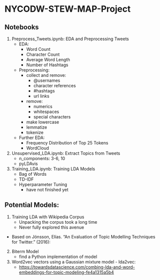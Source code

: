 # NYCODW-STEW-MAP-Project
 
## Notebooks
1. Preprocess_Tweets.ipynb:  EDA and Preprocessing Tweets
    - EDA:
      - Word Count
      - Character Count
      - Average Word Length
      - Number of Hashtags
    - Preprocessing:
      - collect and remove:
        - @usernames
        - character references
        - #hashtags
        - url links
      - remove:
        - numerics
        - whitespaces
        - special characters
      - make lowercase
      - lemmatize
      - tokenize
    - Further EDA:
      - Frequency Distribution of Top 25 Tokens
      - WordCloud
2. Unsupervised_LDA.ipynb:  Extract Topics from Tweets
    - n_components: 3-6, 10
    - pyLDAvis
3. Training_LDA.ipynb:  Training LDA Models
    - Bag of Words
    - TD-IDF
    - Hyperparameter Tuning
      - have not finished yet

## Potential Models:

1. Training LDA with Wikipedia Corpus
    - Unpacking the corpus took a long time
    - Never fully explored this avenue

- Based on Jónsson, Elı́as. “An Evaluation of Topic Modelling Techniques for Twitter.” (2016):

2. Biterm Model
    - find a Python implementation of model
3. Word2vec vectors using a Gaussian mixture model - lda2vec:
    - https://towardsdatascience.com/combing-lda-and-word-embeddings-for-topic-modeling-fe4a1315a5b4


